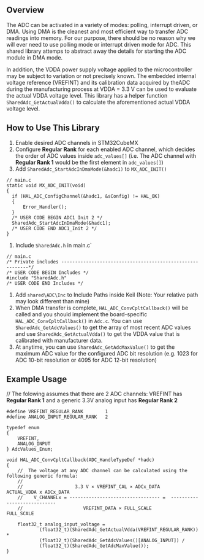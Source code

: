 ## Overview
The ADC can be activated in a variety of modes: polling, interrupt driven, or DMA. Using DMA is the cleanest and most efficient way to transfer ADC readings into memory. For our purpose, there should be no reason why we will ever need to use polling mode or interrupt driven mode for ADC. This shared library attemps to abstract away the details for starting the ADC module in DMA mode.

In addition, the VDDA power supply voltage applied to the microcontroller may be subject to variation or not precisely known. The embedded internal voltage reference (VREFINT) and its calibration data acquired by theADC during the manufacturing process at VDDA = 3.3 V can be used to evaluate the actual VDDA voltage level. This library has a helper function `SharedAdc_GetActualVdda()` to calculate the aforementioned actual VDDA voltage level.

## How to Use This Library
1. Enable desired ADC channels in STM32CubeMX
1. Configure **Regular Rank** for each enabled ADC channel, which decides the order of ADC values inside `adc_values[]` (i.e. The ADC channel with **Regular Rank 1** would be the first element in `adc_values[]`)
1. Add `SharedAdc_StartAdcInDmaMode(&hadc1)` to `MX_ADC_INIT()`
```
// main.c
static void MX_ADC_INIT(void)
{
  if (HAL_ADC_ConfigChannel(&hadc1, &sConfig) != HAL_OK)
  {
      Error_Handler();
  }
  /* USER CODE BEGIN ADC1_Init 2 */
  SharedAdc_StartAdcInDmaMode(&hadc1);
  /* USER CODE END ADC1_Init 2 */
}
```

1. Include `SharedAdc.h` in main.c`
```
// main.c
/* Private includes ----------------------------------------------------------*/
/* USER CODE BEGIN Includes */
#include "SharedAdc.h"
/* USER CODE END Includes */

```


1. Add `shared\ADC\Inc` to Include Paths inside Keil (Note: Your relative path may look different than mine)
1. When DMA transfer is complete, `HAL_ADC_ConvCpltCallback()` will be called and you should implement the board-specific `HAL_ADC_ConvCpltCallback()` in `Adc.c`. You can use `SharedAdc_GetAdcValues()` to get the array of most recent ADC values and use `SharedAdc_GetActualVdda()` to get the VDDA value that is calibrated with manufacturer data.
1. At anytime, you can use `SharedAdc_GetAdcMaxValue()` to get the maximum ADC value for the configured ADC bit resolution (e.g. 1023 for ADC 10-bit resolution or 4095 for ADC 12-bit resolution)

## Example Usage
// The folowing assumes that there are 2 ADC channels: VREFINT has **Regular Rank 1** and a generic 3.3V analog input has **Regular Rank 2**
```
#define VREFINT_REGULAR_RANK        1
#define ANALOG_INPUT_REGULAR_RANK   2

typedef enum
{
    VREFINT,
    ANALOG_INPUT
} AdcValues_Enum;

void HAL_ADC_ConvCpltCallback(ADC_HandleTypeDef *hadc)
{
    //  The voltage at any ADC channel can be calculated using the following generic formula:
    //
    //                   3.3 V × VREFINT_CAL × ADCx_DATA      ACTUAL_VDDA x ADCx_DATA
    //    V_CHANNELx = --------------------------------- =  ----------------------------
    //                      VREFINT_DATA × FULL_SCALE                FULL_SCALE

    float32_t analog_input_voltage =
            (float32_t)(SharedAdc_GetActualVdda(VREFINT_REGULAR_RANK)) *
            (float32_t)(SharedAdc_GetAdcValues()[ANALOG_INPUT]) /
            (float32_t)(SharedAdc_GetAdcMaxValue());
}
```
